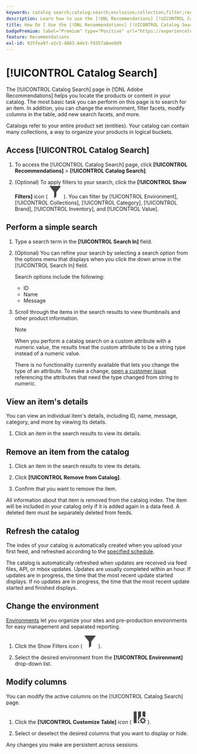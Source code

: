 ```yaml
---
keywords: catalog search;catalog;search;exclusion;collection;filter;recommendations
description: Learn how to use the [!DNL Recommendations] [!UICONTROL Catalog Search] to locate products or content, remove items from your catalog, and more.
title: How Do I Use the [!DNL Recommendations] [!UICONTROL Catalog Search]?
badgePremium: label="Premium" type="Positive" url="https://experienceleague.adobe.com/docs/target/using/introduction/intro.html?lang=en#premium newtab=true" tooltip="See what's included in Target Premium."
feature: Recommendations
exl-id: 925fea97-e2c5-4883-84e3-fd357a8ee8d9
---
```

# [!UICONTROL Catalog Search]

The [!UICONTROL Catalog Search] page in [!DNL Adobe Recommendations] helps you locate the products or content in your catalog. The most basic task you can perform on this page is to search for an item. In addition, you can change the environment, filter facets, modify columns in the table, add new search facets, and more.

Catalogs refer to your entire product set (entities). Your catalog can contain many collections, a way to organize your products in logical buckets.

## Access [!UICONTROL Catalog Search]

1. To access the [!UICONTROL Catalog Search] page, click **[!UICONTROL Recommendations]** > **[!UICONTROL Catalog Search]**.

1. (Optional) To apply filters to your search, click the **[!UICONTROL Show Filters]** icon ( ![Show Filters icon](/help/main/assets/icons/Filter.svg) ). You can filter by [!UICONTROL Environment], [!UICONTROL Collections], [!UICONTROL Category], [!UICONTROL Brand], [!UICONTROL Inventory], and [!UICONTROL Value].

## Perform a simple search

1. Type a search term in the **[!UICONTROL Search In]** field.

1. (Optional) You can refine your search by selecting a search option from the options menu that displays when you click the down arrow in the [!UICONTROL Search In] field.

   Search options include the following:

   * ID
   * Name
   * Message

1. Scroll through the items in the search results to view thumbnails and other product information.

   >[!NOTE]
   >
   > When you perform a catalog search on a custom attribute with a numeric value, the results treat the custom attribute to be a string type instead of a numeric value.
   >
   >There is no functionality currently available that lets you change the type of an attribute. To make a change, [open a customer issue](/help/main/cmp-resources-and-contact-information.md#reference_ACA3391A00EF467B87930A450050077C) referencing the attributes that need the type changed from string to numeric.

<!-- ### Perform an advanced search {#advanced-search}

You can use [!UICONTROL Advanced Search] to further refine your search results or to save your search results as a [collection](/help/main/c-recommendations/c-products/collections.md) or [exclusion](/help/main/c-recommendations/c-products/exclusions.md).

1. Click the **[!UICONTROL Advanced Search]** link.

   ![Advanced Search page](/help/main/c-recommendations/c-products/assets/advances-search.png)

1. Use the drop-down lists to specify the parameter, operator, and values for your search.

1. (Optional) Click **[!UICONTROL Add Rule]** to add an additional search rule.

   Each additional search rule is joined with the AND operator.

1. Click **[!UICONTROL Search]**.

1. (Optional) Click **[!UICONTROL Save As]**, then click **[!UICONTROL Collection]** or **[!UICONTROL Exclusion]**.

   ![Save as options](/help/main/c-recommendations/c-products/assets/save-as.png)

   For more information, see [Create a collection or exclusion based on Advanced Search](#save-as) below.-->

## View an item's details

You can view an individual item's details, including ID, name, message, category, and more by viewing its details.

1. Click an item in the search results to view its details.

## Remove an item from the catalog

1. Click an item in the search results to view its details.

1. Click **[!UICONTROL Remove from Catalog]**.

1. Confirm that you want to remove the item.

All information about that item is removed from the catalog index. The item will be included in your catalog only if it is added again in a data feed. A deleted item must be separately deleted from feeds.

## Refresh the catalog

The index of your catalog is automatically created when you upload your first feed, and refreshed according to the [specified schedule](/help/main/c-recommendations/c-products/feeds.md#steps).

The catalog is automatically refreshed when updates are received via feed files, API, or mbox updates. Updates are usually completed within an hour. If updates are in progress, the time that the most recent update started displays. If no updates are in progress, the time that the most recent update started and finished displays.

<!-- ## Create a collection or exclusion based on Advanced Search {#save-as}

You can create [collections](/help/main/c-recommendations/c-products/collections.md) or [exclusions](/help/main/c-recommendations/c-products/exclusions.md) using [!UICONTROL Advanced Search] on the [!UICONTROL Catalog Search] page ([!UICONTROL Recommendations] > [!UICONTROL Catalog Search] > [!UICONTROL Advanced Search]).

1. Perform an [advanced search](#advanced-search).

1. Click **[!UICONTROL Save As]**, then click **[!UICONTROL Collection]** or **[!UICONTROL Exclusion]**.

   ![Save as options](/help/main/c-recommendations/c-products/assets/save-as.png)

   >[!IMPORTANT]
   >
   >The [!UICONTROL Advanced Search] functionality is case-insensitive; however, products returned at the time of delivery are based on case-sensitive search. This mismatch might lead to confusion. Ensure that you consider case-sensitivity when you create collections or exclusions based on results using the [!UICONTROL Advanced Search] functionality. For example, if you perform a search for "Holiday," that initial search lists results containing "Holiday" and "holiday." If you then create a catalog with the intent to return products containing "holiday," only products containing "holiday" are returned. Products containing "Holiday" are not returned. Exclusions are handled in a similar fashion.-->

## Change the environment

[Environments](/help/main/administrating-target/environments.md) let you organize your sites and pre-production environments for easy management and separated reporting.

1. Click the Show Filters icon ( ![Show Filters icon](/help/main/assets/icons/Filter.svg) ).

1. Select the desired environment from the **[!UICONTROL Environment]** drop-down list.

<!-- ## Modify the Catalog Search page (filters and columns)

You can temporarily modify the available filters and columns on the [!UICONTROL Catalog Search] page for the current session.

### Modify filters

You can add additional filter facets to the [!UICONTROL Catalog Search] page.

1. In the **[!UICONTROL Filters]** panel, click **[!UICONTROL Modify]**.

   ![Modify filters link](/help/main/c-recommendations/c-products/assets/modify-filters.png)

1. Select the desired search facets (ID, name, message, etc.), then click **[!UICONTROL Save]**.

   ![Add filters](/help/main/c-recommendations/c-products/assets/add-filters.png)

Keep in mind that the additional filter facets are available in the current session only.-->

## Modify columns

You can modify the active columns on the [!UICONTROL Catalog Search] page.

1. Click the **[!UICONTROL Customize Table]** icon (  ![Customize Table icon](/help/main/assets/icons/ColumnSetting.svg) ).

1. Select or deselect the desired columns that you want to display or hide.

Any changes you make are persistent across sessions.
